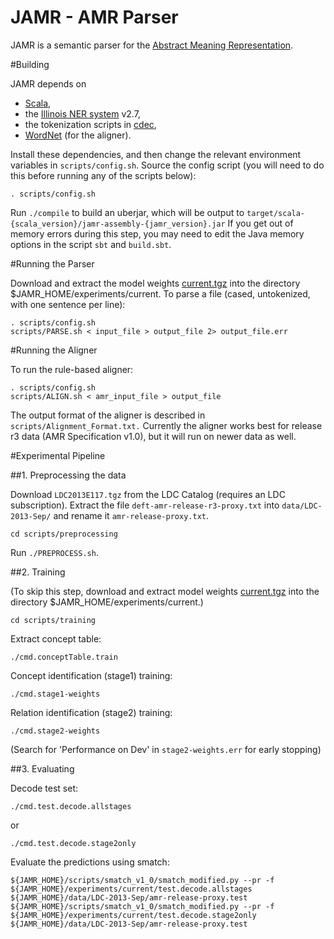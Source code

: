 JAMR - AMR Parser
=================

JAMR is a semantic parser for the [Abstract Meaning Representation](http://amr.isi.edu/).


#Building

JAMR depends on

 * [Scala](http://www.scala-lang.org),
 * the [Illinois NER system](http://cogcomp.cs.illinois.edu/page/download_view/NETagger) v2.7,
 * the tokenization scripts in [cdec](https://github.com/redpony/cdec),
 * [WordNet](http://wordnetcode.princeton.edu/3.0/WordNet-3.0.tar.gz) (for the aligner).


Install these dependencies, and then change the relevant environment variables in
`scripts/config.sh`.
Source the config script (you will need to do this before running any of the scripts below):

    . scripts/config.sh

Run `./compile` to build an uberjar, which will be output to
    `target/scala-{scala_version}/jamr-assembly-{jamr_version}.jar`
If you get out of memory errors during this step, you may need to edit the Java memory options
in the script `sbt` and `build.sbt`.

#Running the Parser

Download and extract the model weights [current.tgz](http://cs.cmu.edu/~jmflanig/current.tgz) into the directory $JAMR_HOME/experiments/current.  To parse a file (cased, untokenized, with one sentence per line):

    . scripts/config.sh
    scripts/PARSE.sh < input_file > output_file 2> output_file.err

#Running the Aligner

To run the rule-based aligner:

    . scripts/config.sh
    scripts/ALIGN.sh < amr_input_file > output_file

The output format of the aligner is described in `scripts/Alignment_Format.txt.`  Currently the aligner works best for release r3 data (AMR Specification v1.0), but it will run on newer data as well.

#Experimental Pipeline

##1. Preprocessing the data

Download `LDC2013E117.tgz` from the LDC Catalog (requires an LDC subscription).
Extract the file `deft-amr-release-r3-proxy.txt` into `data/LDC-2013-Sep/` and rename it
`amr-release-proxy.txt`.

    cd scripts/preprocessing

Run `./PREPROCESS.sh`.


##2. Training

(To skip this step, download and extract model weights [current.tgz](http://cs.cmu.edu/~jmflanig/current.tgz) 
into the directory $JAMR_HOME/experiments/current.)

    cd scripts/training

Extract concept table:

    ./cmd.conceptTable.train

Concept identification (stage1) training:

    ./cmd.stage1-weights

Relation identification (stage2) training:

    ./cmd.stage2-weights

(Search for 'Performance on Dev' in `stage2-weights.err` for early stopping)


##3. Evaluating

Decode test set:

    ./cmd.test.decode.allstages

  or

    ./cmd.test.decode.stage2only

Evaluate the predictions using smatch:

    ${JAMR_HOME}/scripts/smatch_v1_0/smatch_modified.py --pr -f ${JAMR_HOME}/experiments/current/test.decode.allstages ${JAMR_HOME}/data/LDC-2013-Sep/amr-release-proxy.test
    ${JAMR_HOME}/scripts/smatch_v1_0/smatch_modified.py --pr -f ${JAMR_HOME}/experiments/current/test.decode.stage2only ${JAMR_HOME}/data/LDC-2013-Sep/amr-release-proxy.test

